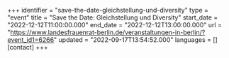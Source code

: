 +++
identifier = "save-the-date-gleichstellung-und-diversity"
type = "event"
title = "Save the Date: Gleichstellung und Diversity"
start_date = "2022-12-12T11:00:00.000"
end_date = "2022-12-12T13:00:00.000"
url = "https://www.landesfrauenrat-berlin.de/veranstaltungen-in-berlin/?event_id1=6266"
updated = "2022-09-17T13:54:52.000"
languages = []
[contact]
+++